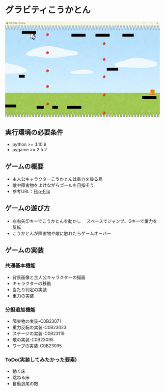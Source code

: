 # グラビティこうかとん
![title](fig/Graviton.png)

## 実行環境の必要条件
* python >= 3.10.9
* pygame >= 2.5.2

## ゲームの概要
* 主人公キャラクターこうかとんは重力を操る鳥
* 敵や障害物をよけながらゴールを目指そう
* 参考URL：[Flip-Flip](https://booth.pm/ja/items/2344925)

## ゲームの遊び方
* 左右矢印キーでこうかとんを動かし
　スペースでジャンプ、Gキーで重力を反転
* こうかとんが障害物や敵に触れたらゲームオーバー

## ゲームの実装
### 共通基本機能
* 背景画像と主人公キャラクターの描画
* キャラクターの移動
* 当たり判定の実装
* 重力の実装

### 分担追加機能
* 障害物の実装-C0B23071
* 重力反転の実装-C0B23023
* ステージの実装-C0B23119
* 敵の実装-C0B23095
* ワープの実装-C0B23095
  
### ToDo(実装してみたかった要素)
* 動く床
* 跳ねる床
* 自動追尾の敵

